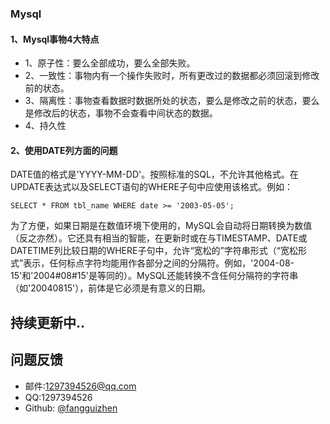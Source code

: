 ### Mysql

#### 1、Mysql事物4大特点

* 1、原子性：要么全部成功，要么全部失败。
* 2、一致性：事物内有一个操作失败时，所有更改过的数据都必须回滚到修改前的状态。
* 3、隔离性：事物查看数据时数据所处的状态，要么是修改之前的状态，要么是修改后的状态，事物不会查看中间状态的数据。
* 4、持久性

#### 2、使用DATE列方面的问题

DATE值的格式是'YYYY-MM-DD'。按照标准的SQL，不允许其他格式。在UPDATE表达式以及SELECT语句的WHERE子句中应使用该格式。例如：

```
SELECT * FROM tbl_name WHERE date >= '2003-05-05';
```

为了方便，如果日期是在数值环境下使用的，MySQL会自动将日期转换为数值（反之亦然）。它还具有相当的智能，在更新时或在与TIMESTAMP、DATE或DATETIME列比较日期的WHERE子句中，允许“宽松的”字符串形式（“宽松形式”表示，任何标点字符均能用作各部分之间的分隔符。例如，'2004-08-15'和'2004#08#15'是等同的）。MySQL还能转换不含任何分隔符的字符串（如'20040815'），前体是它必须是有意义的日期。



## 持续更新中..

## 问题反馈
* 邮件:1297394526@qq.com
* QQ:1297394526
* Github: [@fangguizhen](https://github.com/fangguizhen)
